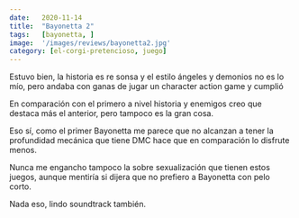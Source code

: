 ```yaml
---
date:   2020-11-14
title:  "Bayonetta 2"
tags:   [bayonetta, ]
image:  '/images/reviews/bayonetta2.jpg'
category: [el-corgi-pretencioso, juego]
---
```

Estuvo bien, la historia es re sonsa y el estilo ángeles y demonios no es lo mío, pero andaba con ganas de jugar un character action game y cumplió

En comparación con el primero a nivel historia y enemigos creo que destaca más el anterior, pero tampoco es la gran cosa.

Eso sí, como el primer Bayonetta me parece que no alcanzan a tener la profundidad mecánica que tiene DMC hace que en comparación lo disfrute menos.

Nunca me engancho tampoco la sobre sexualización que tienen estos juegos, aunque mentiría si dijera que no prefiero a Bayonetta con pelo corto.

Nada eso, lindo soundtrack también.